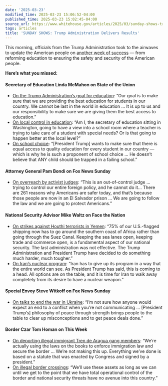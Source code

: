 ```yaml
---
date: '2025-03-23'
modified_time: 2025-03-23 15:06:52-04:00
published_time: 2025-03-23 15:02:45-04:00
source_url: https://www.whitehouse.gov/articles/2025/03/sunday-shows-trump-administration-delivers-results/
tags: articles
title: 'SUNDAY SHOWS: Trump Administration Delivers Results'
---
```

 
This morning, officials from the Trump Administration took to the
airwaves to update the American people on [another week of
success](https://www.whitehouse.gov/articles/2025/03/week-nine-wins-president-trump-puts-america-first/)
— from reforming education to ensuring the safety and security of the
American people.

**Here’s what you missed:**

#### **Secretary of Education Linda McMahon on State of the Union**

-   [On the Trump Administration’s goal for
    education](https://x.com/RapidResponse47/status/1903803492914823331):
    “Our goal is to make sure that we are providing the best education
    for students in our country. We cannot be last in the world in
    education … It is up to us and our responsibility to make sure we
    are giving them the best access to education.”
-   [On local control in
    education](https://x.com/RapidResponse47/status/1903803139913896185):
    “Am I, the secretary of education sitting in Washington, going to
    have a view into a school room where a teacher is trying to take
    care of a student with special needs? Or is that going to happen
    better at the local level?”
-   [On school
    choice](https://x.com/RapidResponse47/status/1903800569304658104):
    “\[President Trump\] wants to make sure that there is equal access
    to quality education for every student in our country — which is why
    he is such a proponent of school choice … He doesn’t believe that
    ANY child should be trapped in a failing school.”

#### **Attorney General Pam Bondi on Fox News Sunday**

-   [On overreach by activist
    judges](https://x.com/RapidResponse47/status/1903813318189408610):
    “This is an out-of-control judge … trying to control our entire
    foreign policy, and he cannot do it… There are 261 reasons why
    Americans are safer today, and that’s because those people are now
    in an El Salvador prison … We are going to follow the law and we are
    going to protect Americans.”

#### **National Security Advisor Mike Waltz on Face the Nation**

-   [On strikes against Houthi terrorists in
    Yemen](https://x.com/RapidResponse47/status/1898768890869555342):
    “75% of our U.S.-flagged shipping now has to go around the southern
    coast of Africa rather than going through the Suez Canal. Keeping
    the sea lanes open, keeping trade and commerce open, is a
    fundamental aspect of our national security. The last administration
    was not effective. The Trump Administration and President Trump have
    decided to do something much harder, much tougher.”
-   [On Iran’s nuclear
    program](https://grabien.com/file/getmedia?id=2856224&key=97c74d2c46994fc28a52b02c7ade2377&userid=17087):
    “Iran has to give up its program in a way that the entire world can
    see. As President Trump has said, this is coming to a head. All
    options are on the table, and it is time for Iran to walk away
    completely from its desire to have a nuclear weapon.”

#### **Special Envoy Steve Witkoff on Fox News Sunday**

-   [On talks to end the war in
    Ukraine](https://x.com/RapidResponse47/status/1903820461185671587):
    “I’m not sure how anyone would expect an end to a conflict when
    you’re not communicating … \[President Trump’s\] philosophy of peace
    through strength brings people to the table to clear up
    misconceptions and to get peace deals done.”

#### **Border Czar Tom Homan on This Week**

-   [On deporting illegal immigrant Tren de Aragua gang
    members](https://x.com/RapidResponse47/status/1898732852054786191):
    “We’re actually using the laws on the books to enforce immigration
    law and secure the border … We’re not making this up. Everything
    we’ve done is based on a statute that was enacted by Congress and
    signed by a president.”
-   [On illegal border
    crossings](https://x.com/RapidResponse47/status/1903817159647564164):
    “We’ll use these assets as long as we can until we get to the point
    that we have total operational control of the border and national
    security threats have no avenue into this country.”
